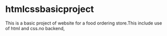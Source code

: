 # htmlcssbasicproject
This is a basic project of website for a food ordering store.This include use of html and css.no backend,

